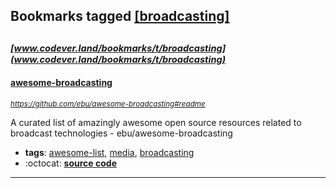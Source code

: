 ## Bookmarks tagged [[broadcasting]](https://www.codever.land/search?q=[broadcasting])

_<sup><sup>[www.codever.land/bookmarks/t/broadcasting](www.codever.land/bookmarks/t/broadcasting)</sup></sup>_
---
#### [awesome-broadcasting](https://github.com/ebu/awesome-broadcasting#readme)
_<sup>https://github.com/ebu/awesome-broadcasting#readme</sup>_

A curated list of amazingly awesome open source resources related to broadcast technologies - ebu/awesome-broadcasting
* **tags**: [awesome-list](../tagged/awesome-list.md), [media](../tagged/media.md), [broadcasting](../tagged/broadcasting.md)
* :octocat: **[source code](https://github.com/ebu/awesome-broadcasting#readme)**
---
